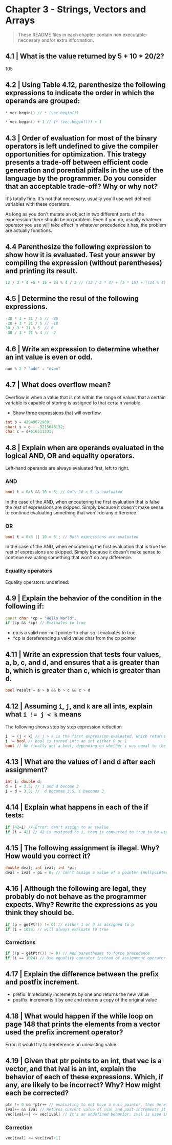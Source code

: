 # Chapter 3 - Strings, Vectors and Arrays
> These README files in each chapter contain non executable-neccesary and/or extra information.

## 4.1 | What is the value returned by 5 + 10 * 20/2?
105

## 4.2 | Using Table 4.12, parenthesize the following expressions to indicate the order in which the operands are grouped:
```c++
* vec.begin() // * (vec.begin())

* vec.begin() + 1 // (* (vec.begin())) + 1

```

## 4.3 | Order of evaluation for most of the binary operators is left undefined to give the compiler opportunities for optimization. This trategy presents a trade-off between efficient code generation and porential pitfalls in the use of the language by the programmer. Do you consider that an acceptable trade-off? Why or why not?
It's totally fine. It's not that neccesary, usually you'll use well defined variables with these operators. 

As long as you don't mutate an object in two different parts of the experession there should be no problem. Even if you do, usually whatever operator you use will take effect in whatever precedence it has, the problem are actually functions.

## 4.4 Parenthesize the following expression to show how it is evaluated. Test your answer by compiling the expression (without parentheses) and printing its result.

```c++
12 / 3 * 4 +5 * 15 + 24 % 4 / 2 // (12 / 3 * 4) + (5 * 15) + ((24 % 4) / 2)
```

## 4.5 | Determine the resul of the following expressions.
```c++
-30 * 3 + 21 / 5 // -86
-30 + 3 * 21 / 5 // -18
30 / 3 * 21 % 5  // 0 
-30 / 3 * 21 % 4 // -2
```

## 4.6 | Write an expression to determine whether an int value is even or odd.
```c++
num % 2 ? "odd" : "even" 
```

## 4.7 | What does overflow mean?
Overflow is when a value that is not within the range of values that a certain variable is capable of storing is assigned to that certain variable.

- Show three expressions that will overflow.
```c++
int o = 42949672960;
short s = o - -3215646132;
char c = s+516511231;
```

## 4.8 | Explain when are operands evaluated in the logical AND, OR and equality operators.
Left-hand operands are always evaluated first, left to right.

### AND
```c++
bool t = 0>5 && 10 > 5; // Only 10 > 5 is evaluated
```
In the case of the AND, when encoutering the first evaluation that is false the rest of expressions are skipped. Simply because it doesn't make sense to continue evaluating something that won't do any difference.

### OR
```c++
bool t = 0>5 || 10 > 5 ; // Both expressions are evaluated
```
In the case of the AND, when encoutering the first evaluation that is true the rest of expressions are skipped. Simply because it doesn't make sense to continue evaluating something that won't do any difference.

### Equality operators

Equality operators: undefined.

## 4.9 | Explain the behavior of the condition in the following if:
```c++
const char *cp = "Hello World";
if (cp && *cp) // Evaluates to true
```
- cp is a valid non-null pointer to char so it evaluates to true.
- *cp is dereferencing a valid value char from the cp pointer

## 4.11 | Write an expression that tests four values, a, b, c, and d, and ensures that a is greater than b, which is greater than c, which is greater than d.

```c++
bool result = a > b && b > c && c > d
```

## 4.12 | Assuming `i`, `j`, and `k` are all ints, explain what `i != j < k` means
The following shows step by step expression reduction
```c++
i != (j < k) // j > k is the first expression evaluated, which returns a bool 
i != bool // bool is turned into an int either 0 or 1
bool // We finally get a bool, depending on whether i was equal to the bool gotten from the previous expression. 
```

## 4.13 | What are the values of i and d after each assignment?
```c++
int i; double d;
d = i = 3.5; // i and d become 3
i = d = 3.5; //  d becomes 3.5, i becomes 3
```

## 4.14 | Explain what happens in each of the if tests:
```c++
if (42=i) // Error: can't assign to an rvalue
if (i = 42) // 42 is assigned to i, then is converted to true to be usable in the statement
```

## 4.15 | The following assignment is illegal. Why? How would you correct it?
```c++
double dval; int ival; int *pi;
dval = ival = pi = 0; // can't assign a value of a pointer (nullpointer) to an int
```

## 4.16 | Although the following are legal, they probably do not behave as the programmer expects. Why? Rewrite the expressions as you think they should be.

```c++
if (p = getPtr() != 0) // either 1 or 0 is assigned to p
if (i = 1024) // will always evaluate to true
```
### Corrections
```c++
if ((p = getPtr()) != 0) // Add parentheses to force precedence
if (i == 1024) // Use equality operator instead of assignment operator
```

## 4.17 | Explain the difference between the prefix and postfix increment.
- prefix: Inmediately increments by one and returns the new value
- postfix: increments it by one and returns a copy of the original value

## 4.18 | What would happen if the while loop on page 148 that prints the elements from a vector used the prefix increment operator?
Error: it would try to dereference an unexisting value.

## 4.19 | Given that ptr points to an int, that vec is a vector<int>, and that ival is an int, explain the behavior of each of these expressions. Which, if any, are likely to be incorrect? Why? How might each be corrected?

```c++
ptr != 0 && *ptr++ // evaluating to not have a null pointer, then dereferencing and incrementing ptr by one.
ival++ && ival // Returns current value of ival and post-increments it by one. Then evaluates whether ival is 0 or not (bool)
vec[ival++] <= vec[ival] // It's an undefined behavior. ival is used in both expressions, and it's mutating in one of them.
```
### Correction
```c++
vec[ival] <= vec[ival+1]
```



